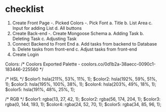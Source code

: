 # checklist

1. Create Front Page
    -. Picked Colors
    -. Pick Font
    a. Title
    b. List Area
    c. Input for adding List
    d. All buttons
2. Create Back-end
    -. Create Mongoose Schema
    a. Adding Task
    b. Deleting Task
    c. Adjusting Task
3. Connect Backend to Front End
    a. Add tasks from backend to Database
    b. Delete tasks from front-end
    c. Adjust tasks from front-end
4. Create Login


Colors:
/* Coolors Exported Palette - coolors.co/0d1b2a-38aecc-0090c1-183446-225560 */

/* HSL */
$color1: hsla(211%, 53%, 11%, 1);
$color2: hsla(192%, 59%, 51%, 1);
$color3: hsla(195%, 100%, 38%, 1);
$color4: hsla(203%, 49%, 18%, 1);
$color5: hsla(191%, 48%, 25%, 1);

/* RGB */
$color1: rgba(13, 27, 42, 1);
$color2: rgba(56, 174, 204, 1);
$color3: rgba(0, 144, 193, 1);
$color4: rgba(24, 52, 70, 1);
$color5: rgba(34, 85, 96, 1);